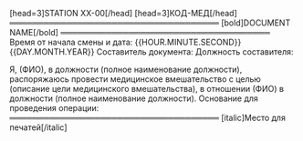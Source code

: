 [head=3]STATION XX-00[/head]
[head=3]КОД-МЕД[/head]
═════════════════════════════════════
[bold]DOCUMENT NAME[/bold]
═════════════════════════════════════
Время от начала смены и дата: {{HOUR.MINUTE.SECOND}} {{DAY.MONTH.YEAR}}
Составитель документа:
Должность составителя:

Я, (ФИО), в должности (полное наименование должности), распоряжаюсь провести медицинское вмешательство с целью (описание цели медицинского вмешательства), в отношении (ФИО) в должности (полное наименование должности).
Основание для проведения операции:
═════════════════════════════════════
[italic]Место для печатей[/italic]
